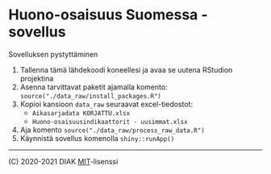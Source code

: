 Huono-osaisuus Suomessa -sovellus
===============================

Sovelluksen pystyttäminen

1. Tallenna tämä lähdekoodi koneellesi ja avaa se uutena RStudion projektina
2. Asenna tarvittavat paketit ajamalla komento: `source("./data_raw/install_packages.R")`
3. Kopioi kansioon `data_raw` seuraavat excel-tiedostot:
    - `Aikasarjadata KORJATTU.xlsx`
    - `Huono-osaisuusindikaattorit - uusimmat.xlsx`
4. Aja komento `source("./data_raw/process_raw_data.R")`
5. Käynnistä sovellus komenolla `shiny::runApp()`

***

(C) 2020-2021 DIAK [MIT](LICENCE)-lisenssi